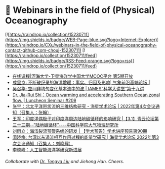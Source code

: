 # 🌊 Webinars in the field of (Physical) Oceanography

[![https://raindrop.io/collection/15230711](https://img.shields.io/badge/WEB-Page-blue.svg?logo=Internet-Explorer)](https://raindrop.io/CXu/webinars-in-the-field-of-physical-oceanography-contact-github-com-chouj-15230711) [![https://raindrop.io/collection/15230711/feed](https://img.shields.io/badge/RSS-Feed-orange.svg?logo=rss)](https://raindrop.io/collection/15230711/feed)

<!-- BLOG-POST-LIST:START -->
- [在线课程|河海大学-卫星海洋学中国大学MOOC平台 第5期开放](https://mp.weixin.qq.com/s/9ibOco0BkGk0z1Ej6CvEHA)
- [成里京: 不断破纪录的海洋增暖：事实、归因及影响| 气象前沿高端论坛 |](https://mp.weixin.qq.com/s?__biz=MzUxNjg4NzI5Mg==&mid=2247485930&idx=1&sn=c2013810c516f6d5da038f6d224aa8e7&chksm=f9a1ce79ced6476fe047d21d4f19ae4a86f6fb7e60f81e8606e44918987678805ebd7364411e&mpshare=1&scene=2&srcid=03098gT0q78L4oppCvtn2OzL&sharer_sharetime=1646790302985&sharer_shareid=8544c796fcd51befccf986c09308c87a#rd)
- [吴召华: 空间非均匀变化基本流中的波 | IAMES“科学大讲堂”第十九讲](https://mp.weixin.qq.com/s/ESv_EqZWJQmhZdXt1svcYw)
- [Dr. Jia-Rui Shi：Ocean warming and accelerating Southern Ocean zonal flow. | Luncheon Seminar #209](https://mp.weixin.qq.com/s/O1NwYUS48iMj7w7xzIm86g)
- [张宇：北太平洋带状流的三维结构研究 - 海星学术论坛 | 2022年第4次会议通知（召集人：张翰）](https://mp.weixin.qq.com/s/d60UKWhoIKX6ibOc1nSv-Q)
- [王军：印度洋偶极子对印度洋周边陆地碳循环的影响研究 |【3.1】青云论坛第三十三期--“陆地碳循环”----中国科学院大气物理研究所](http://iap.cas.cn/gb/xwdt/xshd/202202/t20220225_6377214.html)
- [刘雨立：海滨裂流预警系统的研发 | 【学术预告】学术讲座预告第90期](https://mp.weixin.qq.com/s/OCRx9WEsPJORhyIXMrq94A)
- [闫晓梅: 台湾以东涡流相互作用过程的能量学研究 | 海星学术论坛 2022年第3次会议通知（召集人：刘晓辉）](https://mp.weixin.qq.com/s/bZzuxuduWjKnQngoNKbIcg)
- [李晓峰：人工智能海洋学研究新进展](https://mp.weixin.qq.com/s/I7Rof5nwwLhevpXShBhJ_g)
<!-- BLOG-POST-LIST:END -->

###### Collaborate with [Dr. Tongya Liu](https://liutongya.github.io/) and Jiehong Han. Cheers.
